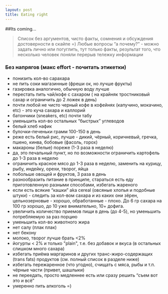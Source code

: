 ```yaml
---
layout: post
title: Eating right
---
```

 
##Its coming...
<blockquote class="block green-block">
 	<p>Список без аргументов, чисто факты, сомнения и обсуждения достоверности в скайпе =) Любые вопросы “а почему?” - можно задать лично или погуглить, тут только факты, результат того, что несколько человек поняли перерыв тележку информации</p>
</blockquote>

### Без напрягов (макс effort - почитать этикетки)
* понизить кол-во сарахара
 * не пить соки магазинные (фреши ок, но лучше фрукты)
 * газировка аналогично, обычную воду лучше
 * перестать пить чай/кофе с сахаром ( на крайняк тростниковый сахар и ограничить до 2 ложек в день)
 * почти любой не чисто черный кофе в кофейнях (капучино, мокачино, etc) - это куча сахара и каллорий
 * батончики (sneakers, etc) почти табу
* уменьшить кол-во остальных “быстрых” углеводов
 * белый хлеб нафик
 * булочки-печеньки грамм 100-150 в день
 * реже есть белый рис, лучше - дикий, чёрный, коричневый, гречка, пшено, кинва, бобовые (фасоль, горох)
 * макароны (белые) пореже (1-3 раза в неделю)
* да, это печальный пункт, но по возможности ограничить картофель до 1-3 раза в неделю
* ограничить красное мясо до 1-3 раза в неделю, заменить на курицу, рыбу, индейку, орехи, творог, яйца
* побольше овощей и фруктов, 3 раза в день
* разнообразить питание в принципе, стараться есть еду приготовленную разными способами, избегать жареного
* если есть всякие “кашки” aka cereal (овсяные хлопья и подобные штуки) - следить за кол-вом сахара и из каких они зёрен, цельнозерновые  - хорошо, обработанные - плохо. До 6 гр сахара на 100 гр хорошо, до 10 уже внимательно, 10+ дофига.
* увеличить количество приемов пищи в день (до 4-5), но уменьшить потребляемую за раз порцию
* уменьшить кол-во животного жира
* нет салу (плак плак)
* нет бекону
* молоко, творог лучше брать <2%
* йогурты < 2% и только "plain", т.е. без добавок и вкуса (в остальных слишком много сахара)
* избегать приёма маргаринов и других транс-жиро-содержащих (trans fats) продуктов (см. полный список в разделе ниже)
* избегать пережаренное (что угодно), счищать с мяса, рыбы и т.п. чёрные части (привет, шашлыки)
* не переедать, просто медленнее есть или сразу решить “съем вот это и всё”
* умеренно пить алкоголь =)

